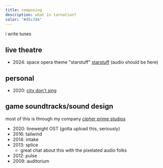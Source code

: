 ```yaml
---
title: composing
description: what in tarnation?
color: "#d5c7de"
---
```

i write tunes

## live theatre
* 2024: space opera theme "starstuff" [starstuff](/starstuff) (audio should be here)

## personal
* 2020: [city don't sing](/city-dont-sing)

## game soundtracks/sound design
most of this is through my company [cipher prime studios](https://cipherprime.com)
* 2020: lineweight OST (gotta upload this, seriously)
* 2016: tailwind
* 2014: intake
* 2013: splice
  * great chat about this with the pixelated audio folks
* 2012: pulse
* 2009: auditorium


